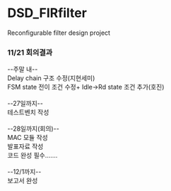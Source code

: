 # DSD_FIRfilter
Reconfigurable filter design project

### 11/21 회의결과
--주말 내--  
Delay chain 구조 수정(지현세미)  
FSM state 전이 조건 수정+ Idle->Rd state 조건 추가(호진)  
<br>
--27일까지--  
테스트벤치 작성  
<br>
--28일까지(회의)--  
MAC 모듈 작성  
발표자료 작성  
코드 완성 필수.......  
<br>
--12/1까지--  
보고서 완성  
